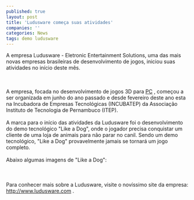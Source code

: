 ```yaml
---
published: true
layout: post
title: 'Ludusware começa suas atividades'
companies: ''
categories: News
tags: demo ludusware
---
```

A empresa Ludusware - Eletronic Entertainment Solutions, uma das mais novas empresas brasileiras de desenvolvimento de jogos, iniciou suas atividades no in&iacute;cio deste m&ecirc;s.<br /><br />


<br />A empresa, focada no desenvolvimento de jogos 3D para <a href="{{ site.baseurl }}/index.php?p=cl&amp;t=19&amp;idp=1">PC</a>
, come&ccedil;ou a ser organizada em junho do ano passado e desde fevereiro deste ano esta na Incubadora de Empresas Tecnol&oacute;gicas (INCUBATEP) da Associa&ccedil;&atilde;o Instituto de Tecnologia de Pernambuco (ITEP).<br /><br />A marca para o in&iacute;cio das atividades da Ludusware foi o desenvolvimento do demo tecnol&oacute;gico &quot;Like a Dog&quot;, onde o jogador precisa conquistar um cliente de uma loja de animais para n&atilde;o parar no canil. Sendo um demo tecnol&oacute;gico, &quot;Like a Dog&quot; provavelmente jamais se tornar&aacute; um jogo completo.<br /><br />Abaixo algumas imagens de &quot;Like a Dog&quot;:<br /><br /><br /><br />Para conhecer mais sobre a Ludusware, visite o nov&iacute;ssimo site da empresa: <a href="http://www.ludusware.com" target="_blank">http://www.ludusware.com</a>
.
